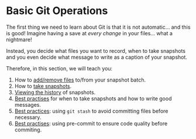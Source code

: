 # Basic Git Operations

The first thing we need to learn about Git is that it is not automatic... and this is good! Imagine having a save at _every change_ in your files... what a nightmare! 

Instead, you decide what files you want to record, when to take snapshots and you even decide what message to write as a caption of your snapshot.

Therefore, in this section, we will teach you:

1. How to [add/remove files](01_adding_files.md) to/from your snapshot batch.
2. How to [take snapshots](02_committing_changes.md).
3. [Viewing the history](03_viewing_logs.md) of snapshots.
4. [Best practises](04_writing_good_commit_messages.md) for when to take snapshots and how to write good messages.
5. [Best practices](05_git_stash.md): using `git stash` to avoid committing files before necessary.
6. [Best practises](06_pre-commit.md): using pre-commit to ensure code quality before commiting.